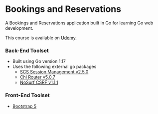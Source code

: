 # Bookings and Reservations

A Bookings and Reservations application built in Go for learning Go web development.

This course is available on [Udemy](https://www.udemy.com/course/building-modern-web-applications-with-go/).

### Back-End Toolset
- Built using Go version 1.17
- Uses the following external go packages
  - [SCS Session Management v2.5.0](https://github.com/alexedwards/scs/v2) 
  - [Chi Router v5.0.7](https://github.com/go-chi/chi/v5)
  - [NoSurf CSRF v1.1.1](https://github.com/justinas/nosurf)

### Front-End Toolset
- [Bootstrap 5](https://getbootstrap.com/)